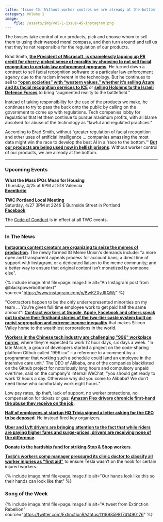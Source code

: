 ```yaml
---
title: 'Issue 45: Without worker control we are already at the bottom'
category: Volume 1
image:
    file: /assets/img/vol-1-issue-45-instagram.png
---
```


<!-- Content imported from: https://us11.campaign-archive.com/?e=dbff030191&u=194e57c175176cfd13007a197&id=9da70ae814 -->

The bosses take control of our products, pick and choose whom to sell them to using their warped moral compass, and then turn around and tell us that they're not responsible for the regulation of our products.

<!--excerpt-->

Brad Smith, [**the President of Microsoft, is shamelessly lapping up PR credit for cherry-picked sense of morality by choosing to not sell facial recognition to certain law enforcement programs**](https://www.reuters.com/article/us-microsoft-ai-idUSKCN1RS2FV). He turned down a contract to sell facial recognition software to a particular law enforcement agency due to the racism inherent in the technology. But he continues to sell to [**“open societies” with “western values,” whether it’s selling Azure and its facial recognition services to ICE**](https://www.nbcnews.com/tech/tech-news/microsoft-backtracks-proud-support-ice-blog-post-goes-viral-n884446) or [**selling Hololens to the Israeli Defence Forces**](https://twitter.com/idf/status/780741465353904128) to bring “augmented reality to the battlefield.”  
  
Instead of taking responsibility for the use of the products we make, he continues to try to pass the buck onto the public by calling on the government to come up with regulations. Tech companies lobby for regulations that let them continue to pursue maximum profits, with all blame absolved for abuse of the technology as "lawful and regulated practices."  
  
According to Brad Smith, without “greater regulation of facial recognition and other uses of artificial intelligence … companies amassing the most data might win the race to develop the best AI in a 'race to the bottom.'" [**But our products are being used now in hellish prisons**](https://www.motherjones.com/politics/2013/05/10-worst-prisons-america-part-1-adx/). Without worker control of our products, we are already at the bottom.

***

###  Upcoming Events

**What the Mass IPOs Mean for Housing**  
Thursday, 4/25 at 6PM at 518 Valencia  
[**Eventbrite**](https://www.eventbrite.com/e/what-the-mass-ipos-mean-for-housing-tickets-60495636076)  
  
**TWC Portland Local Meeting**  
Saturday, 4/27 3PM at&nbsp;2249 E Burnside Street in Portland  
[**Facebook**](https://www.facebook.com/events/2364437803821440/)

The [Code of Conduct](https://techworkerscoalition.org/community-guide/) is in effect at all TWC events.

***

### In The News

[**Instagram&nbsp;content creators are organizing to seize the memes of production**](https://www.theatlantic.com/technology/archive/2019/04/instagram-memers-are-unionizing/587308/). The newly formed IG Meme Union's demands include: "a more open and transparent appeals process for account bans; a direct line of support with Instagram, or a dedicated liaison to the meme community; and a better way to ensure that original content isn’t monetized by someone else".

{% include image.html
    file=page.image.file
    alt="An Instagram post from @blackpowerbottomtext"
    source="https://www.instagram.com/p/BwKZXyJlfQW/"
%}

"Contractors happen to be the only underrepresented minorities on my team ... You're given full time employee work to get paid half the same amount": [**Contract workers at Google, Apple, Facebook and others speak out to share their firsthand stories of the two-tier caste system built on racist segregation and extreme income inequality**](https://www.kqed.org/news/11741371/two-tiered-caste-system-the-world-of-white-collar-contracting-in-silicon-valley) that makes Silicon Valley home to the wealthiest corporations in the world.&nbsp;&nbsp;  
  
[**Workers in the Chinese tech industry are challenging "996" workplace norms**](https://www.theguardian.com/world/2019/apr/15/china-tech-employees-push-back-against-long-hours-996-alibaba-huawei), where they're expected to work 12 hour days, six days a week. "In late March, a group of developers started a project on the code-sharing platform Github called “996.icu” – a reference to a comment by a programmer that working such a schedule could land an employee in the intensive care unit." The CEO of Alibaba, one of the companies blacklisted on the Github project for notoriously long hours and compulsory unpaid overtime, said on the company's internal WeChat, "you should get ready to work 12 hours a day. Otherwise why did you come to Alibaba? We don’t need those who comfortably work eight hours."  
  
Low pay rates, tip theft, lack of support, no worker protections, no compensation for tickets or gas: [**Amazon Flex drivers chronicle first-hand the abuse they receive on the job**](https://splinternews.com/we-are-treated-like-animals-say-amazon-flex-drivers-1834142643).  
  
[**Half of employees at startup HQ Trivia signed a letter asking for the CEO to be deposed**](https://techcrunch.com/2019/04/14/trivia-game-of-thrones/). He instead fired key organizers.  
  
[**Uber and Lyft drivers are bringing attention to the fact that while riders are paying higher fares and surge-prices, drivers are receiving none of the difference**](https://www.theguardian.com/technology/2019/apr/18/uber-lyft-drivers-surge-pricing-wages).&nbsp;  
  
[**Donate to the hardship fund for striking Stop & Shop workers**](https://www.gofundme.com/supportstopandshopworkers).  
  
[**Tesla's workers comp manager pressured its clinic doctor to classify all worker injuries as "first aid"**](https://www.revealnews.org/article/how-tesla-and-its-doctor-made-sure-injured-employees-didnt-get-workers-comp/) to ensure Tesla wasn’t on the hook for certain injured workers.

{% include image.html
    file=page.image.file
    alt="Our hands look like this so their hands can look like that"
%}

### Song of the Week

{% include image.html
    file=page.image.file
    alt="A tweet from Extinction Rebellion"
    source="https://twitter.com/ExtinctionR/status/1118985981741490176"
%}
